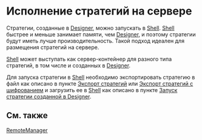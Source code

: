 # Исполнение стратегий на сервере

Стратегии, созданные в [Designer](Designer.md), можно запускать в [Shell](Shell.md). [Shell](Shell.md) быстрее и меньше занимает памяти, чем [Designer](Designer.md), и поэтому стратегии будут иметь лучше производительность. Такой подход идеален для размещения стратегий на сервере.

[Shell](Shell.md) может выступать как сервер\-контейнер для разного типа стратегий, в том числе и созданных в [Designer](Designer.md).

Для запуска стратегии в [Shell](Shell.md) необходимо экспортировать стратегию в файл как описано в пункте [Экспорт стратегий](Designer_Export_strategies.md) или [Экспорт стратегий с шифрованием](Designer_Encryption.md) и загрузить ее в [Shell](Shell.md) как описано в пункте [Запуск стратегии созданной в Designer](Shell_run_Designer_strategy.md).

## См. также

[RemoteManager](Shell_RemoteManager.md)
